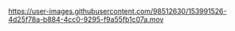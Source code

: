 https://user-images.githubusercontent.com/98512630/153991526-4d25f78a-b884-4cc0-9295-f9a55fb1c07a.mov
